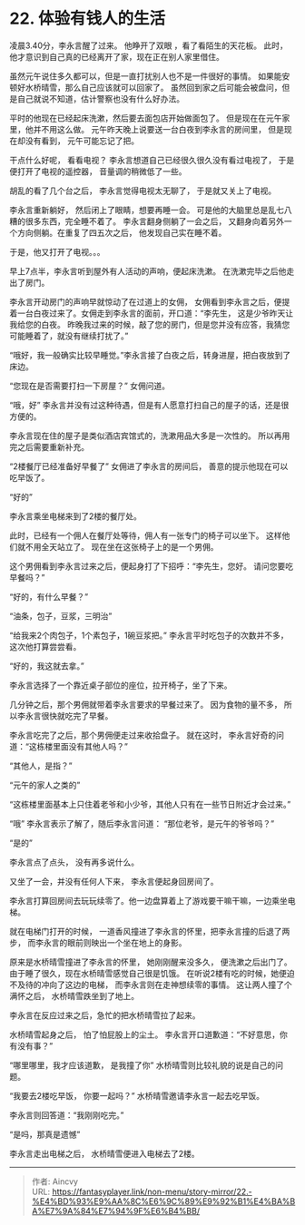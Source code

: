 # 22. 体验有钱人的生活


凌晨3.40分，李永言醒了过来。 他睁开了双眼 ，看了看陌生的天花板。 此时，他才意识到自己真的已经离开了家，现在正在别人家里借住。 

虽然元午说住多久都可以，但是一直打扰别人也不是一件很好的事情。 如果能安顿好水桥晴雪，那么自己应该就可以回家了。  虽然回到家之后可能会被盘问，但是自己就说不知道，估计警察也没有什么好办法。

平时的他现在已经起床洗漱，然后要去面包店开始做面包了。 但是现在在元午家里，他并不用这么做。 元午昨天晚上说要送一台白夜到李永言的房间里， 但是现在却没有看到， 元午可能忘记了把。

干点什么好呢， 看看电视？ 李永言想道自己已经很久很久没有看过电视了， 于是便打开了电视的遥控器， 音量调的稍微低了一些。 

胡乱的看了几个台之后， 李永言觉得电视太无聊了， 于是就又关上了电视。 

李永言重新躺好， 然后闭上了眼睛，想要再睡一会。 可是他的大脑里总是乱七八糟的很多东西，完全睡不着了。 李永言翻身侧躺了一会之后， 又翻身向着另外一个方向侧躺。在重复了四五次之后， 他发现自己实在睡不着。 

于是，他又打开了电视。。。 

早上7点半，李永言听到屋外有人活动的声响，便起床洗漱。 在洗漱完毕之后他走出了房门。 

李永言开动房门的声响早就惊动了在过道上的女佣， 女佣看到李永言之后，便提着一台白夜过来了。女佣走到李永言的面前，开口道：“李先生， 这是少爷昨天让我给您的白夜。 昨晚我过来的时候，敲了您的房门，但是您并没有应答，我猜您可能睡着了，就没有继续打扰了。”

“哦好，我一般确实比较早睡觉。”李永言接了白夜之后，转身进屋，把白夜放到了床边。 

“您现在是否需要打扫一下房屋？” 女佣问道。

“哦，好” 李永言并没有过这种待遇，但是有人愿意打扫自己的屋子的话，还是很方便的。

李永言现在住的屋子是类似酒店宾馆式的，洗漱用品大多是一次性的。 所以再用完之后需要重新补充。 

“2楼餐厅已经准备好早餐了” 女佣进了李永言的房间后， 善意的提示他现在可以吃早饭了。 

“好的” 

李永言乘坐电梯来到了2楼的餐厅处。 

此时，已经有一个佣人在餐厅处等待，佣人有一张专门的椅子可以坐下。 这样他们就不用全天站立了。 现在坐在这张椅子上的是一个男佣。 

这个男佣看到李永言过来之后，便起身打了下招呼：“李先生，您好。 请问您要吃早餐吗？”

“好的，有什么早餐？”

“油条，包子，豆浆，三明治”

“给我来2个肉包子，1个素包子，1碗豆浆把。”  李永言平时吃包子的次数并不多，这次他打算尝尝看。 

“好的，我这就去拿。”

李永言选择了一个靠近桌子部位的座位，拉开椅子，坐了下来。 

几分钟之后，那个男佣就带着李永言要求的早餐过来了。 因为食物的量不多， 所以李永言很快就吃完了早餐。 

李永言吃完了之后，那个男佣便走过来收拾盘子。  就在这时， 李永言好奇的问道：“这栋楼里面没有其他人吗？”

“其他人，是指？” 

“元午的家人之类的”

“这栋楼里面基本上只住着老爷和小少爷，其他人只有在一些节日附近才会过来。”

“哦” 李永言表示了解了，随后李永言问道：  “那位老爷，是元午的爷爷吗？”

“是的”

李永言点了点头， 没有再多说什么。

又坐了一会，并没有任何人下来， 李永言便起身回房间了。 

李永言打算回房间去玩玩续零了。他一边盘算着上了游戏要干嘛干嘛，一边乘坐电梯。 

就在电梯门打开的时候， 一道香风撞进了李永言的怀里，把李永言撞的后退了两步， 而李永言的眼前则映出一个坐在地上的身影。 

原来是水桥晴雪撞进了李永言的怀里， 她刚刚醒来没多久， 便洗漱之后出门了。 由于睡了很久，现在水桥晴雪感觉自己很是饥饿。 在听说2楼有吃的时候，她便迫不及待的冲向了这边的电梯， 而李永言则在走神想续零的事情。 这让两人撞了个满怀之后， 水桥晴雪跌坐到了地上。 

李永言在反应过来之后，急忙的把水桥晴雪拉了起来。 

水桥晴雪起身之后， 怕了怕屁股上的尘土。 李永言开口道歉道：“不好意思，你有没有事？”

“哪里哪里，我才应该道歉， 是我撞了你” 水桥晴雪则比较礼貌的说是自己的问题。 

“我要去2楼吃早饭， 你要一起吗？” 水桥晴雪邀请李永言一起去吃早饭。

李永言则回答道：“我刚刚吃完。”

“是吗，那真是遗憾” 

李永言走出电梯之后， 水桥晴雪便进入电梯去了2楼。



---

> 作者: Aincvy  
> URL: https://fantasyplayer.link/non-menu/story-mirror/22.-%E4%BD%93%E9%AA%8C%E6%9C%89%E9%92%B1%E4%BA%BA%E7%9A%84%E7%94%9F%E6%B4%BB/  

